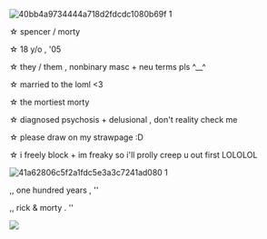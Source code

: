 ![40bb4a9734444a718d2fdcdc1080b69f 1](https://github.com/user-attachments/assets/1d1b9729-942f-492e-8f98-772ec4d21dea)

☆ spencer / morty

☆ 18 y/o , '05

☆ they / them , nonbinary masc + neu terms pls ^__^

☆ married to the loml <3

☆ the mortiest morty

☆ diagnosed psychosis + delusional , don't reality check me

☆ please draw on my strawpage :D

☆ i freely block + im freaky so i'll prolly creep u out first LOLOLOL

![41a62806c5f2a1fdc5e3a3c7241ad080 1](https://github.com/user-attachments/assets/650173db-93db-4699-bf62-92d52bb23f5e)

,, one hundred years , ''

,, rick & morty . ''

 ![](https://komarev.com/ghpvc/?username=your-github-username&style=flat-square)
